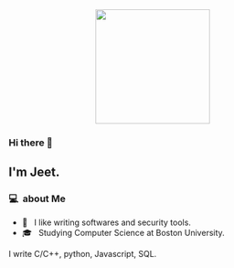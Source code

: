 <div id="header" align="center">
  <img src="https://media.giphy.com/media/hRRM9D2wGVuxOz1RmZ/giphy.gif" width="200"/>
</div>

### Hi there 👋

## I'm Jeet.

### 💻 &nbsp;about Me 

- 🤔 &nbsp; I like writing softwares and security tools.
- 🎓 &nbsp; Studying Computer Science at Boston University.


I write C/C++, python, Javascript, SQL.
